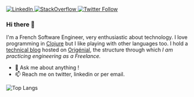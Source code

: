 <p>
  <a href="https://linkedin.com/in/lyderic-dutillieux">
    <img src="https://img.shields.io/badge/-Linkedin-0077B5?logo=linkedin" alt="LinkedIn">
  </a>
  <a href="https://stackoverflow.com/users/13410144/">
    <img src="https://img.shields.io/badge/-StackOverflow-F48023?logo=stackoverflow&logoColor=white" alt="StackOverflow">
  </a>
  <a href="https://twitter.com/lyderichti59">
    <img alt="Twitter Follow" src="https://img.shields.io/twitter/follow/lyderichti59">
  </a>
</p>
  
### Hi there 👋

I'm a French Software Engineer, very enthusiastic about technology. I love programming in [Clojure](https://clojure.org) but I like playing with other languages too. I hold a [technical blog](https://lyderic.origenial.fr) hosted on [Origénial](https://www.origenial.fr), the structure through which *I am practicing engineering as a Freelance.*    

- 💬 Ask me about anything !
- 📫 Reach me on twitter, linkedin or per email.


![Top Langs](https://github-readme-stats.vercel.app/api/top-langs/?username=lyderichti59&layout=compact)
